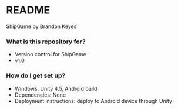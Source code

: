 # README #

ShipGame by Brandon Keyes

### What is this repository for? ###

* Version control for ShipGame
* v1.0

### How do I get set up? ###

* Windows, Unity 4.5, Android build
* Dependencies: None
* Deployment instructions: deploy to Android device through Unity